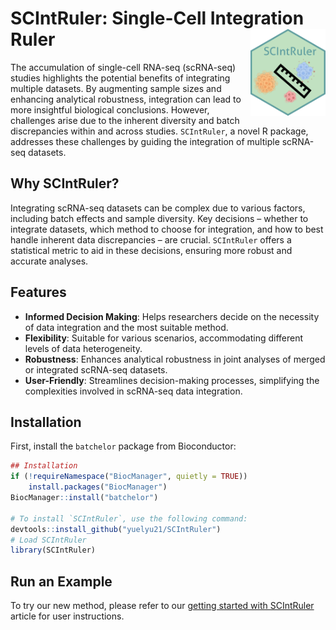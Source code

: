 # SCIntRuler: Single-Cell Integration Ruler <a href='https://yuelyu21.github.io/SCIntRuler/'><img src="inst/extdata/SCIntRuler2.png" align="right" height="139"/></a>

The accumulation of single-cell RNA-seq (scRNA-seq) studies highlights the potential benefits of integrating multiple datasets. By augmenting sample sizes and enhancing analytical robustness, integration can lead to more insightful biological conclusions. However, challenges arise due to the inherent diversity and batch discrepancies within and across studies. `SCIntRuler`, a novel R package, addresses these challenges by guiding the integration of multiple scRNA-seq datasets.

## Why SCIntRuler?
Integrating scRNA-seq datasets can be complex due to various factors, including batch effects and sample diversity. Key decisions – whether to integrate datasets, which method to choose for integration, and how to best handle inherent data discrepancies – are crucial. `SCIntRuler` offers a statistical metric to aid in these decisions, ensuring more robust and accurate analyses.

## Features
- **Informed Decision Making**: Helps researchers decide on the necessity of data integration and the most suitable method.
- **Flexibility**: Suitable for various scenarios, accommodating different levels of data heterogeneity.
- **Robustness**: Enhances analytical robustness in joint analyses of merged or integrated scRNA-seq datasets.
- **User-Friendly**: Streamlines decision-making processes, simplifying the complexities involved in scRNA-seq data integration.


## Installation

First, install the `batchelor` package from Bioconductor:

```R
## Installation
if (!requireNamespace("BiocManager", quietly = TRUE))
    install.packages("BiocManager")
BiocManager::install("batchelor")

# To install `SCIntRuler`, use the following command:
devtools::install_github("yuelyu21/SCIntRuler")
# Load SCIntRuler
library(SCIntRuler)
```
## Run an Example 

To try our new method, please refer to our [getting started with SCIntRuler](https://yuelyu21.github.io/SCIntRuler/articles/SCIntRuler.html) article for user instructions.


